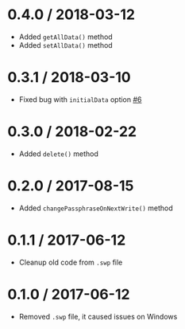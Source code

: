 # 0.4.0 / 2018-03-12

- Added `getAllData()` method
- Added `setAllData()` method

# 0.3.1 / 2018-03-10

- Fixed bug with `initialData` option [#6](https://github.com/ExodusMovement/seco-keyval/pull/6)

# 0.3.0 / 2018-02-22

- Added `delete()` method

# 0.2.0 / 2017-08-15

- Added `changePassphraseOnNextWrite()` method

# 0.1.1 / 2017-06-12

- Cleanup old code from `.swp` file

# 0.1.0 / 2017-06-12

- Removed `.swp` file, it caused issues on Windows
